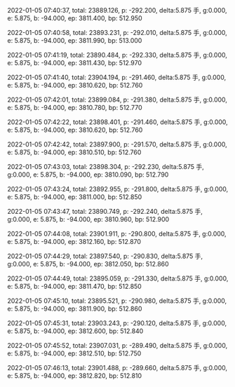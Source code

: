 2022-01-05 07:40:37, total: 23889.126, p: -292.200, delta:5.875 手, g:0.000, e: 5.875, b: -94.000, ep: 3811.400, bp: 512.950

2022-01-05 07:40:58, total: 23893.231, p: -292.010, delta:5.875 手, g:0.000, e: 5.875, b: -94.000, ep: 3811.990, bp: 513.000

2022-01-05 07:41:19, total: 23890.484, p: -292.330, delta:5.875 手, g:0.000, e: 5.875, b: -94.000, ep: 3811.430, bp: 512.970

2022-01-05 07:41:40, total: 23904.194, p: -291.460, delta:5.875 手, g:0.000, e: 5.875, b: -94.000, ep: 3810.620, bp: 512.760

2022-01-05 07:42:01, total: 23899.084, p: -291.380, delta:5.875 手, g:0.000, e: 5.875, b: -94.000, ep: 3810.780, bp: 512.770

2022-01-05 07:42:22, total: 23898.401, p: -291.460, delta:5.875 手, g:0.000, e: 5.875, b: -94.000, ep: 3810.620, bp: 512.760

2022-01-05 07:42:42, total: 23897.900, p: -291.570, delta:5.875 手, g:0.000, e: 5.875, b: -94.000, ep: 3810.510, bp: 512.760

2022-01-05 07:43:03, total: 23898.304, p: -292.230, delta:5.875 手, g:0.000, e: 5.875, b: -94.000, ep: 3810.090, bp: 512.790

2022-01-05 07:43:24, total: 23892.955, p: -291.800, delta:5.875 手, g:0.000, e: 5.875, b: -94.000, ep: 3811.000, bp: 512.850

2022-01-05 07:43:47, total: 23890.749, p: -292.240, delta:5.875 手, g:0.000, e: 5.875, b: -94.000, ep: 3810.960, bp: 512.900

2022-01-05 07:44:08, total: 23901.911, p: -290.800, delta:5.875 手, g:0.000, e: 5.875, b: -94.000, ep: 3812.160, bp: 512.870

2022-01-05 07:44:29, total: 23897.540, p: -290.830, delta:5.875 手, g:0.000, e: 5.875, b: -94.000, ep: 3812.050, bp: 512.860

2022-01-05 07:44:49, total: 23895.059, p: -291.330, delta:5.875 手, g:0.000, e: 5.875, b: -94.000, ep: 3811.470, bp: 512.850

2022-01-05 07:45:10, total: 23895.521, p: -290.980, delta:5.875 手, g:0.000, e: 5.875, b: -94.000, ep: 3811.900, bp: 512.860

2022-01-05 07:45:31, total: 23903.243, p: -290.120, delta:5.875 手, g:0.000, e: 5.875, b: -94.000, ep: 3812.600, bp: 512.840

2022-01-05 07:45:52, total: 23907.031, p: -289.490, delta:5.875 手, g:0.000, e: 5.875, b: -94.000, ep: 3812.510, bp: 512.750

2022-01-05 07:46:13, total: 23901.488, p: -289.660, delta:5.875 手, g:0.000, e: 5.875, b: -94.000, ep: 3812.820, bp: 512.810